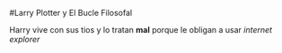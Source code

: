 
#Larry Plotter y El Bucle Filosofal

Harry vive con sus tios y lo tratan **mal** porque le obligan a usar *internet explorer*
